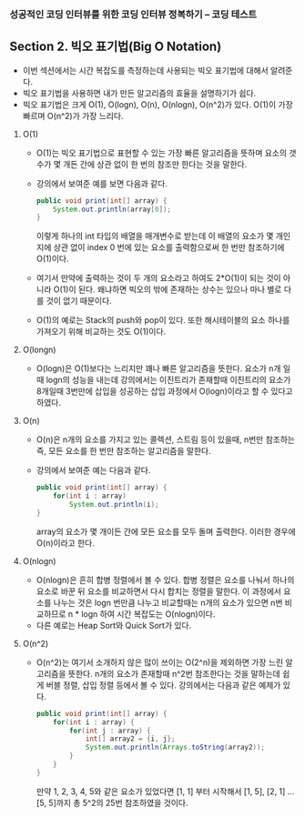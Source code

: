 ### 성공적인 코딩 인터뷰를 위한 코딩 인터뷰 정복하기 – 코딩 테스트

## Section 2. 빅오 표기법(Big O Notation)

- 이번 섹션에서는 시간 복잡도를 측정하는데 사용되는 빅오 표기법에 대해서 알려준다.
- 빅오 표기법을 사용하면 내가 만든 알고리즘의 효율을 설명하기가 쉽다.
- 빅오 표기법은 크게 O(1), O(logn), O(n), O(nlogn), O(n^2)가 있다.
  O(1)이 가장 빠르며 O(n^2)가 가장 느리다.



1. O(1)

   - O(1)는 빅오 표기법으로 표현할 수 있는 가장 빠른 알고리즘을 뜻하며
     요소의 갯수가 몇 개든 간에 상관 없이 한 번의 참조만 한다는 것을 말한다.

   - 강의에서 보여준 예를 보면 다음과 같다.

     ```java
     public void print(int[] array) {
         System.out.println(array[0]);
     }
     ```

     이렇게 하나의 int 타입의 배열을 매개변수로 받는데
     이 배열의 요소가 몇 개인지에 상관 없이 index 0 번에 있는 요소를 출력함으로써
     한 번만 참조하기에 O(1)이다.

   - 여기서 만약에 출력하는 것이 두 개의 요소라고 하여도
     2*O(1)이 되는 것이 아니라 O(1)이 된다.
     왜냐하면 빅오의 밖에 존재하는 상수는 있으나 마나 별로 다를 것이 없기 때문이다.

   - O(1)의 예로는 Stack의 push와 pop이 있다.
     또한 해시테이블의 요소 하나를 가져오기 위해 비교하는 것도 O(1)이다.

2. O(longn)

   - O(logn)은 O(1)보다는 느리지만 꽤나 빠른 알고리즘을 뜻한다.
     요소가 n개 일때 logn의 성능을 내는데
     강의에서는 이진트리가 존재할때 이진트리의 요소가 8개일때 3번만에 삽입을 성공하는
     삽입 과정에서 O(logn)이라고 할 수 있다고 하였다.

3. O(n)

   - O(n)은 n개의 요소를 가지고 있는 콜렉션, 스트림 등이 있을때,
     n번만 참조하는 즉, 모든 요소를 한 번만 참조하는 알고리즘을 말한다.

   - 강의에서 보여준 예는 다음과 같다.

     ```java
     public void print(int[] array) {
         for(int i : array)
             System.out.println(i);
     }
     ```

     array의 요소가 몇 개이든 간에 모든 요소를 모두 돌며 출력한다.
     이러한 경우에 O(n)이라고 한다.

4. O(nlogn)

   - O(nlogn)은 흔히 합병 정렬에서 볼 수 있다.
     합병 정렬은 요소를 나눠서 하나의 요소로 바꾼 뒤 요소를 비교하면서
     다시 합치는 정렬을 말한다.
     이 과정에서 요소를 나누는 것은 logn 번만큼 나누고
     비교할때는 n개의 요소가 있으면 n번 비교하므로 n * logn 하여
     시간 복잡도는 O(nlogn)이다.
   - 다른 예로는 Heap Sort와 Quick Sort가 있다.

5. O(n^2)

   - O(n^2)는 여기서 소개하지 않은 많이 쓰이는 O(2^n)을 제외하면 가장 느린 알고리즘을 뜻한다.
     n개의 요소가 존재할때 n^2번 참조한다는 것을 말하는데
     쉽게 버블 정렬, 삽입 정렬 등에서 볼 수 있다.
     강의에서는 다음과 같은 예제가 있다.

     ```java
     public void print(int[] array) {
         for(int i : array) {
             for(int j : array) {
                 int[] array2 = {i, j};
                 System.out.println(Arrays.toString(array2));
             }
         }
     }
     ```

     만약 1, 2, 3, 4, 5와 같은 요소가 있었다면 [1, 1] 부터 시작해서 [1, 5], [2, 1] ... [5, 5]까지 총 5^2의
     25번 참조하였을 것이다.